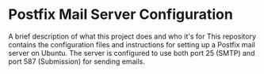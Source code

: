 
# Postfix Mail Server Configuration

A brief description of what this project does and who it's for
This repository contains the configuration files and instructions for setting up a Postfix mail server on Ubuntu. The server is configured to use both port 25 (SMTP) and port 587 (Submission) for sending emails.

